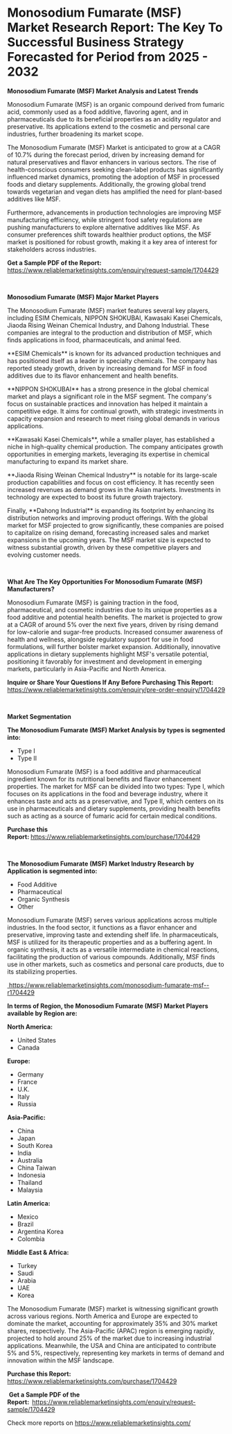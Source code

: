 <p><h1>Monosodium Fumarate (MSF) Market Research Report: The Key To Successful Business Strategy Forecasted for Period from 2025 - 2032</h1></p><p><strong>Monosodium Fumarate (MSF) Market Analysis and Latest Trends</strong></p>
<p><p>Monosodium Fumarate (MSF) is an organic compound derived from fumaric acid, commonly used as a food additive, flavoring agent, and in pharmaceuticals due to its beneficial properties as an acidity regulator and preservative. Its applications extend to the cosmetic and personal care industries, further broadening its market scope.</p><p>The Monosodium Fumarate (MSF) Market is anticipated to grow at a CAGR of 10.7% during the forecast period, driven by increasing demand for natural preservatives and flavor enhancers in various sectors. The rise of health-conscious consumers seeking clean-label products has significantly influenced market dynamics, promoting the adoption of MSF in processed foods and dietary supplements. Additionally, the growing global trend towards vegetarian and vegan diets has amplified the need for plant-based additives like MSF.</p><p>Furthermore, advancements in production technologies are improving MSF manufacturing efficiency, while stringent food safety regulations are pushing manufacturers to explore alternative additives like MSF. As consumer preferences shift towards healthier product options, the MSF market is positioned for robust growth, making it a key area of interest for stakeholders across industries.</p></p>
<p><strong>Get a Sample PDF of the Report:&nbsp;</strong> <a href="https://www.reliablemarketinsights.com/enquiry/request-sample/1704429?utm_campaign=2199&utm_medium=2&utm_source=Github&utm_content=ia&utm_term=27032025&utm_id=monosodium-fumarate-msf">https://www.reliablemarketinsights.com/enquiry/request-sample/1704429</a></p>
<p>&nbsp;</p>
<p><strong>Monosodium Fumarate (MSF) Major Market Players</strong></p>
<p><p>The Monosodium Fumarate (MSF) market features several key players, including ESIM Chemicals, NIPPON SHOKUBAI, Kawasaki Kasei Chemicals, Jiaoda Rising Weinan Chemical Industry, and Dahong Industrial. These companies are integral to the production and distribution of MSF, which finds applications in food, pharmaceuticals, and animal feed.</p><p>**ESIM Chemicals** is known for its advanced production techniques and has positioned itself as a leader in specialty chemicals. The company has reported steady growth, driven by increasing demand for MSF in food additives due to its flavor enhancement and health benefits.</p><p>**NIPPON SHOKUBAI** has a strong presence in the global chemical market and plays a significant role in the MSF segment. The company's focus on sustainable practices and innovation has helped it maintain a competitive edge. It aims for continual growth, with strategic investments in capacity expansion and research to meet rising global demands in various applications.</p><p>**Kawasaki Kasei Chemicals**, while a smaller player, has established a niche in high-quality chemical production. The company anticipates growth opportunities in emerging markets, leveraging its expertise in chemical manufacturing to expand its market share.</p><p>**Jiaoda Rising Weinan Chemical Industry** is notable for its large-scale production capabilities and focus on cost efficiency. It has recently seen increased revenues as demand grows in the Asian markets. Investments in technology are expected to boost its future growth trajectory.</p><p>Finally, **Dahong Industrial** is expanding its footprint by enhancing its distribution networks and improving product offerings. With the global market for MSF projected to grow significantly, these companies are poised to capitalize on rising demand, forecasting increased sales and market expansions in the upcoming years. The MSF market size is expected to witness substantial growth, driven by these competitive players and evolving customer needs.</p></p>
<p>&nbsp;</p>
<p><strong>What Are The Key Opportunities For Monosodium Fumarate (MSF) Manufacturers?</strong></p>
<p><p>Monosodium Fumarate (MSF) is gaining traction in the food, pharmaceutical, and cosmetic industries due to its unique properties as a food additive and potential health benefits. The market is projected to grow at a CAGR of around 5% over the next five years, driven by rising demand for low-calorie and sugar-free products. Increased consumer awareness of health and wellness, alongside regulatory support for use in food formulations, will further bolster market expansion. Additionally, innovative applications in dietary supplements highlight MSF's versatile potential, positioning it favorably for investment and development in emerging markets, particularly in Asia-Pacific and North America.</p></p>
<p><strong>Inquire or Share Your Questions If Any Before Purchasing This Report:</strong> <a href="https://www.reliablemarketinsights.com/enquiry/pre-order-enquiry/1704429?utm_campaign=2199&utm_medium=2&utm_source=Github&utm_content=ia&utm_term=27032025&utm_id=monosodium-fumarate-msf">https://www.reliablemarketinsights.com/enquiry/pre-order-enquiry/1704429</a></p>
<p>&nbsp;</p>
<p><strong>Market Segmentation</strong></p>
<p><strong>The Monosodium Fumarate (MSF) Market Analysis by types is segmented into:</strong></p>
<p><ul><li>Type I</li><li>Type II</li></ul></p>
<p><p>Monosodium Fumarate (MSF) is a food additive and pharmaceutical ingredient known for its nutritional benefits and flavor enhancement properties. The market for MSF can be divided into two types: Type I, which focuses on its applications in the food and beverage industry, where it enhances taste and acts as a preservative, and Type II, which centers on its use in pharmaceuticals and dietary supplements, providing health benefits such as acting as a source of fumaric acid for certain medical conditions.</p></p>
<p><strong>Purchase this Report:&nbsp;</strong><a href="https://www.reliablemarketinsights.com/purchase/1704429?utm_campaign=2199&utm_medium=2&utm_source=Github&utm_content=ia&utm_term=27032025&utm_id=monosodium-fumarate-msf">https://www.reliablemarketinsights.com/purchase/1704429</a></p>
<p>&nbsp;</p>
<p><strong>The Monosodium Fumarate (MSF) Market Industry Research by Application is segmented into:</strong></p>
<p><ul><li>Food Additive</li><li>Pharmaceutical</li><li>Organic Synthesis</li><li>Other</li></ul></p>
<p><p>Monosodium Fumarate (MSF) serves various applications across multiple industries. In the food sector, it functions as a flavor enhancer and preservative, improving taste and extending shelf life. In pharmaceuticals, MSF is utilized for its therapeutic properties and as a buffering agent. In organic synthesis, it acts as a versatile intermediate in chemical reactions, facilitating the production of various compounds. Additionally, MSF finds use in other markets, such as cosmetics and personal care products, due to its stabilizing properties.</p></p>
<p><a href="https://www.reliablemarketinsights.com/monosodium-fumarate-msf--r1704429?utm_campaign=2199&utm_medium=2&utm_source=Github&utm_content=ia&utm_term=27032025&utm_id=monosodium-fumarate-msf">&nbsp;https://www.reliablemarketinsights.com/monosodium-fumarate-msf--r1704429</a></p>
<p><strong>In terms of Region, the Monosodium Fumarate (MSF) Market Players available by Region are:</strong></p>
<p>
    <p> <strong> North America: </strong>
        <ul>
            <li>United States</li>
            <li>Canada</li>
        </ul>
        </p> 
    <p> <strong> Europe: </strong>
        <ul>
            <li>Germany</li>
            <li>France</li>
            <li>U.K.</li>
            <li>Italy</li>
            <li>Russia</li>
        </ul>
        </p> 
    <p> <strong> Asia-Pacific: </strong>
        <ul>
            <li>China</li>
            <li>Japan</li>
            <li>South Korea</li>
            <li>India</li>
            <li>Australia</li>
            <li>China Taiwan</li>
            <li>Indonesia</li>
            <li>Thailand</li>
            <li>Malaysia</li>
        </ul>
        </p> 
    <p> <strong> Latin America: </strong>
        <ul>
            <li>Mexico</li>
            <li>Brazil</li>
            <li>Argentina Korea</li>
            <li>Colombia</li>
        </ul>
        </p> 
    <p> <strong> Middle East & Africa: </strong>
        <ul>
            <li>Turkey</li>
            <li>Saudi</li>
            <li>Arabia</li>
            <li>UAE</li>
            <li>Korea</li>
        </ul>
    </p>
    </p>
<p><p>The Monosodium Fumarate (MSF) market is witnessing significant growth across various regions. North America and Europe are expected to dominate the market, accounting for approximately 35% and 30% market shares, respectively. The Asia-Pacific (APAC) region is emerging rapidly, projected to hold around 25% of the market due to increasing industrial applications. Meanwhile, the USA and China are anticipated to contribute 5% and 5%, respectively, representing key markets in terms of demand and innovation within the MSF landscape.</p></p>
<p><strong>Purchase this Report: </strong><a href="https://www.reliablemarketinsights.com/purchase/1704429?utm_campaign=2199&utm_medium=2&utm_source=Github&utm_content=ia&utm_term=27032025&utm_id=monosodium-fumarate-msf">https://www.reliablemarketinsights.com/purchase/1704429</a></p>
<p>&nbsp;<strong>Get a Sample PDF of the Report:&nbsp;&nbsp;</strong><a href="https://www.reliablemarketinsights.com/enquiry/request-sample/1704429?utm_campaign=2199&utm_medium=2&utm_source=Github&utm_content=ia&utm_term=27032025&utm_id=monosodium-fumarate-msf">https://www.reliablemarketinsights.com/enquiry/request-sample/1704429</a></p>
<p><strong></strong></p>
<p>Check more reports on <a href="https://www.reliablemarketinsights.com/?utm_campaign=2199&utm_medium=2&utm_source=Github&utm_content=ia&utm_term=27032025&utm_id=monosodium-fumarate-msf">https://www.reliablemarketinsights.com/</a></p>
